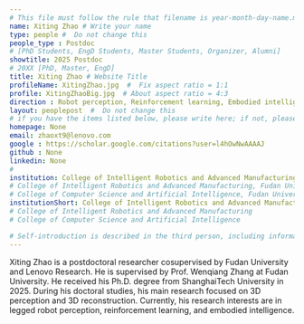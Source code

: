 ```yaml
---
# This file must follow the rule that filename is year-month-day-name.md .
name: Xiting Zhao # Write your name
type: people #  Do not change this
people_type : Postdoc
# [PhD Students, EngD Students, Master Students, Organizer, Alumni]
showtitle: 2025 Postdoc
# 20XX [PhD, Master, EngD]
title: Xiting Zhao # Website Title
profileName: XitingZhao.jpg  #  Fix aspect ratio = 1:1  
profile: XitingZhaoBig.jpg  # About aspect ratio = 4:3
direction : Robot perception, Reinforcement learning, Embodied intelligence # research direction
layout: peoplepost  #  Do not change this
# if you have the items listed below, please write here; if not, please write None.
homepage: None
email: zhaoxt9@lenovo.com
google : https://scholar.google.com/citations?user=l4hOwNwAAAAJ
github : None
linkedin: None
# 
institution: College of Intelligent Robotics and Advanced Manufacturing, Fudan University
# College of Intelligent Robotics and Advanced Manufacturing, Fudan University
# College of Computer Science and Artificial Intelligence, Fudan University
institutionShort: College of Intelligent Robotics and Advanced Manufacturing
# College of Intelligent Robotics and Advanced Manufacturing
# College of Computer Science and Artificial Intelligence

# Self-introduction is described in the third person, including information such as educational experience(B/M/P), graduation career development 
---
```


Xiting Zhao is a postdoctoral researcher cosupervised by Fudan University and Lenovo Research. He is supervised by Prof. Wenqiang Zhang at Fudan University. He received his Ph.D. degree from ShanghaiTech University in 2025. During his doctoral studies, his main research focused on 3D perception and 3D reconstruction. Currently, his research interests are in legged robot perception, reinforcement learning, and embodied intelligence.


 

